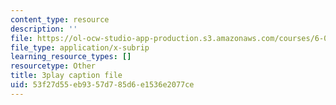```yaml
---
content_type: resource
description: ''
file: https://ol-ocw-studio-app-production.s3.amazonaws.com/courses/6-0001-introduction-to-computer-science-and-programming-in-python-fall-2016/53f27d55eb9357d785d6e1536e2077ce_vqn_yk5aFcI.vtt
file_type: application/x-subrip
learning_resource_types: []
resourcetype: Other
title: 3play caption file
uid: 53f27d55-eb93-57d7-85d6-e1536e2077ce
---
```

